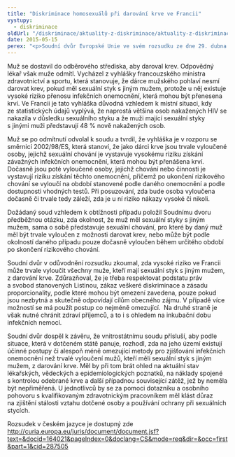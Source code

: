 ```yaml
---
title: "Diskriminace homosexuálů při darování krve ve Francii"
vystupy:
  - diskriminace
oldUrl: "/diskriminace/aktuality-z-diskriminace/aktuality-z-diskriminace-2015/diskriminace-homosexualu-pri-darovani-krve-ve-francii/"
date: 2015-05-15
perex: "<p>Soudní dvůr Evropské Unie ve svém rozsudku ze dne 29. dubna 2015 (C-528/13) zdůraznil roli vnitrostátního soudu při posuzování výše rizika přenosu závažných infekčních onemocnění přenášejících se krví a nutnost řádného posouzení splněných podmínek pro trvalé vyloučení možnosti darování krve pro muže, kteří měli sexuální styk s jiným mužem.</p>"
---
```


<!-- imported from the old website -->

<p>Muž se dostavil do odběrového střediska, aby daroval krev. Odpovědný lékař však muže odmítl. Vycházel z vyhlášky francouzského ministra zdravotnictví a sportu, která stanovuje, že dárce mužského pohlaví nesmí darovat krev, pokud měl sexuální styk s jiným mužem, protože u něj existuje vysoké riziko přenosu infekčních onemocnění, která mohou být přenesena krví. Ve Francii je tato vyhláška důvodná vzhledem k místní situaci, kdy ze statistických údajů vyplývá, že naprostá většina osob nakažených HIV se nakazila v důsledku sexuálního styku a že muži mající sexuální styky s jinými muži představují 48 % nově nakažených osob.</p><p>Muž se po odmítnutí odvolal k soudu a tvrdil, že vyhláška je v rozporu se směrnicí 2002/98/ES, která stanoví, že jako dárci krve jsou trvale vyloučené osoby, jejichž sexuální chování je vystavuje vysokému riziku získání závažných infekčních onemocnění, která mohou být přenášena krví. Dočasně jsou poté vyloučené osoby, jejichž chování nebo činnosti je vystavují riziku získání těchto onemocnění, přičemž po ukončení rizikového chování se vyloučí na období stanovené podle daného onemocnění a podle dostupnosti vhodných testů. Při posuzování, zda bude osoba vyloučena dočasně či trvale tedy záleží, zda je u ní riziko nákazy vysoké či nikoli.</p><p>Dožádaný soud vzhledem k obtížnosti případu položil Soudnímu dvoru předběžnou otázku, zda okolnost, že muž měl sexuální styky s jiným mužem, sama o sobě představuje sexuální chování, pro které by daný muž měl být trvale vyloučen z možnosti darovat krev, nebo může být podle okolností daného případu pouze dočasně vyloučen během určitého období po skončení rizikového chování.</p><p>Soudní dvůr v odůvodnění rozsudku zkoumal, zda vysoké riziko ve Francii může trvale vyloučit všechny muže, kteří mají sexuální styk s jiným mužem, z darování krve. Zdůrazňoval, že je třeba respektovat podstatu práv a svobod stanovených Listinou, zákaz veškeré diskriminace a zásadu proporcionality, podle které mohou být omezení zavedena, pouze pokud jsou nezbytná a skutečně odpovídají cílům obecného zájmu. V případě více možností se má použít postup co nejméně omezující.  Na druhé straně je však nutné chránit zdraví příjemců, a to i s ohledem na inkubační dobu infekčních nemocí. </p><p>Soudní dvůr dospěl k závěru, že vnitrostátnímu soudu přísluší, aby podle situace, která v dotčeném státě panuje, rozhodl, zda na jeho území existují účinné postupy či alespoň méně omezující metody pro zjišťování infekčních onemocnění než trvalé vyloučení mužů, kteří měli sexuální styk s jiným mužem, z darování krve. Měl by při tom brát ohled na aktuální stav lékařských, vědeckých a epidemiologických poznatků, na náklady spojené s kontrolou odebrané krve a další případnou související zátěž, jež by neměla být nepřiměřená. U jednotlivců by se za pomoci dotazníku a osobního pohovoru s kvalifikovaným zdravotnickým pracovníkem měl klást důraz na zjištění stálosti vztahu dotčené osoby a používání ochrany při sexuálních stycích.</p>Rozsudek v českém jazyce je dostupný zde <a title="Otevření do nového okna" href="http://curia.europa.eu/juris/document/document.jsf?text=&amp;docid=164021&amp;pageIndex=0&amp;doclang=CS&amp;mode=req&amp;dir=&amp;occ=first&amp;part=1&amp;cid=287505" target="_blank">http://curia.europa.eu/juris/document/document.jsf?text=&amp;docid=164021&amp;pageIndex=0&amp;doclang=CS&amp;mode=req&amp;dir=&amp;occ=first&amp;part=1&amp;cid=287505</a> 
